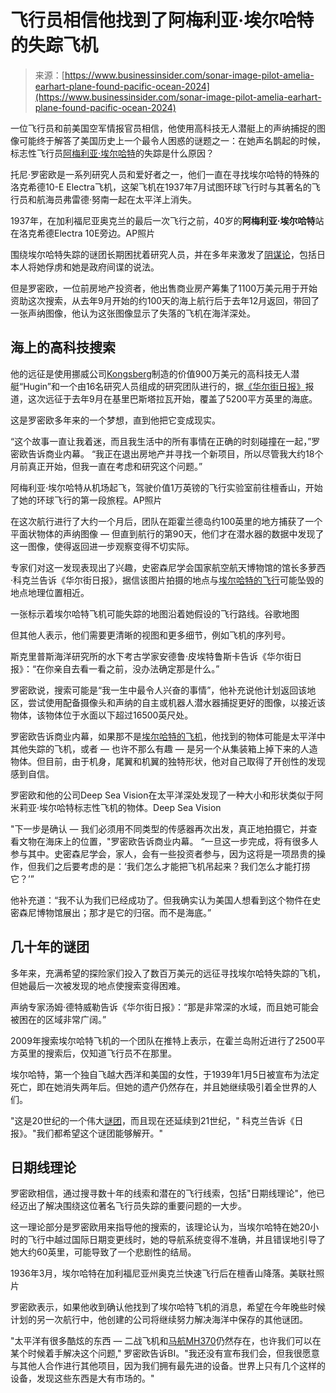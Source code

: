 <!--yml

category: 未分类

date: 2024-05-27 15:18:33

-->

# 飞行员相信他找到了阿梅利亚·埃尔哈特的失踪飞机

> 来源：[https://www.businessinsider.com/sonar-image-pilot-amelia-earhart-plane-found-pacific-ocean-2024](https://www.businessinsider.com/sonar-image-pilot-amelia-earhart-plane-found-pacific-ocean-2024)

一位飞行员和前美国空军情报官员相信，他使用高科技无人潜艇上的声纳捕捉的图像可能终于解答了美国历史上一个最令人困惑的谜题之一：在她声名鹊起的时候，标志性飞行员[阿梅利亚·埃尔哈特](https://www.businessinsider.com/how-did-amelia-earhart-die-2017-7)的失踪是什么原因？

托尼·罗密欧是一系列研究人员和爱好者之一，他们一直在寻找埃尔哈特的特殊的洛克希德10-E Electra飞机，这架飞机在1937年7月试图环球飞行时与其著名的飞行员和航海员弗雷德·努南一起在太平洋上消失。

1937年，在加利福尼亚奥克兰的最后一次飞行之前，40岁的**阿梅利亚·埃尔哈特**站在洛克希德Electra 10E旁边。AP照片

围绕埃尔哈特失踪的谜团长期困扰着研究人员，并在多年来激发了[阴谋论](https://www.businessinsider.com/amelia-earhart-conspiracy-theories-2018-5)，包括日本人将她俘虏和她是政府间谍的说法。

但是罗密欧，一位前房地产投资者，他出售商业房产筹集了1100万美元用于开始资助这次搜索，从去年9月开始的约100天的海上航行后于去年12月返回，带回了一张声纳图像，他认为这张图像显示了失落的飞机在海洋深处。

## 海上的高科技搜索

他的远征是使用挪威公司[Kongsberg](https://markets.businessinsider.com/news/stocks/kongsberg-gets-nok-1-2-bln-order-from-lockheed-martin-1032649045)制造的价值900万美元的高科技无人潜艇“Hugin”和一个由16名研究人员组成的研究团队进行的，据[《华尔街日报》](https://www.wsj.com/science/amelia-earhart-lost-plane-found-843e9e9c)报道，这次远征于去年9月在基里巴斯塔拉瓦开始，覆盖了5200平方英里的海底。

这是罗密欧多年来的一个梦想，直到他把它变成现实。

“这个故事一直让我着迷，而且我生活中的所有事情在正确的时刻碰撞在一起，”罗密欧告诉商业内幕。 “我正在退出房地产并寻找一个新项目，所以尽管我大约18个月前真正开始，但我一直在考虑和研究这个问题。”

阿梅利亚·埃尔哈特从机场起飞，驾驶价值1万英镑的飞行实验室前往檀香山，开始了她的环球飞行的第一段旅程。AP照片

在这次航行进行了大约一个月后，团队在距霍兰德岛约100英里的地方捕获了一个平面状物体的声纳图像 — 但直到航行的第90天，他们才在潜水器的数据中发现了这一图像，使得返回进一步观察变得不切实际。

专家们对这一发现表现出了兴趣，史密森尼学会国家航空航天博物馆的馆长多萝西·科克兰告诉《华尔街日报》，据信该图片拍摄的地点与[埃尔哈特的飞行](https://www.businessinsider.com/amelia-earhart-disappearance-explained-photo-national-archives-history-2017-7)可能坠毁的地点地理位置相近。

一张标示着埃尔哈特飞机可能失踪的地图沿着她假设的飞行路线。谷歌地图

但其他人表示，他们需要更清晰的视图和更多细节，例如飞机的序列号。

斯克里普斯海洋研究所的水下考古学家安德鲁·皮埃特鲁斯卡告诉《华尔街日报》：“在你亲自去看一看之前，没办法确定那是什么。”

罗密欧说，搜索可能是“我一生中最令人兴奋的事情”，他补充说他计划返回该地区，尝试使用配备摄像头和声纳的自主或机器人潜水器捕捉更好的图像，以接近该物体，该物体位于水面以下超过16500英尺处。

罗密欧告诉商业内幕，如果那不是[埃尔哈特的飞机](https://www.businessinsider.com/how-investigators-use-new-techniques-to-solve-amelia-earhart-mystery-2019-7)，他找到的物体可能是太平洋中其他失踪的飞机，或者 — 也许不那么有趣 — 是另一个从集装箱上掉下来的人造物体。但目前，由于机身，尾翼和机翼的独特形状，他对自己取得了开创性的发现感到自信。

罗密欧和他的公司Deep Sea Vision在太平洋深处发现了一种大小和形状类似于阿米莉亚·埃尔哈特标志性飞机的物体。Deep Sea Vision

"下一步是确认 — 我们必须用不同类型的传感器再次出发，真正地拍摄它，并查看文物在海床上的位置，"罗密欧告诉商业内幕。 “一旦这一步完成，将有很多人参与其中。史密森尼学会，家人，会有一些投资者参与，因为这将是一项昂贵的操作，但我们之后要考虑的是：‘我们怎么才能把飞机吊起来？我们怎么才能打捞它？’”

他补充道：“我不认为我们已经成功了。但我确实认为美国人想看到这个物件在史密森尼博物馆展出；那才是它的归宿。而不是海底。”

## 几十年的谜团

多年来，充满希望的探险家们投入了数百万美元的远征寻找埃尔哈特失踪的飞机，但她最后一次被发现的地点使搜索变得困难。

声纳专家汤姆·德特威勒告诉《华尔街日报》：“那是非常深的水域，而且她可能会被困在的区域非常广阔。”

2009年搜索埃尔哈特飞机的一个团队在推特上表示，在霍兰岛附近进行了2500平方英里的搜索后，仅知道飞行员不在那里。

埃尔哈特，第一个独自飞越大西洋和美国的女性，于1939年1月5日被宣布为法定死亡，即在她消失两年后。但她的遗产仍然存在，并且她继续吸引着全世界的人们。

"这是20世纪的一个伟大[谜团](https://www.businessinsider.com/phenomena-science-cant-explain-2019-1)，而且现在还延续到21世纪，" 科克兰告诉《日报》。"我们都希望这个谜团能够解开。"

## 日期线理论

罗密欧相信，通过搜寻数十年的线索和潜在的飞行线索，包括"日期线理论"，他已经迈出了解决围绕这位著名飞行员失踪的重要问题的一大步。

这一理论部分是罗密欧用来指导他的搜索的，该理论认为，当埃尔哈特在她20小时的飞行中越过国际日期变更线时，她的导航系统变得不准确，并且错误地引导了她大约60英里，可能导致了一个悲剧性的结局。

1936年3月，埃尔哈特在加利福尼亚州奥克兰快速飞行后在檀香山降落。美联社照片

罗密欧表示，如果他收到确认他找到了埃尔哈特飞机的消息，希望在今年晚些时候计划的另一次航行中，他创建的公司将继续努力解决海洋中保存的其他谜团。

"太平洋有很多酷炫的东西 — 二战飞机和[马航MH370](https://www.businessinsider.com/mh370-theories-dead-ends-unanswered-questions-ahead-of-major-new-report-2018-7)仍然存在，也许我们可以在某个时候着手解决这个问题," 罗密欧告诉BI。"我还没有宣布我们会，但我很愿意与其他人合作进行其他项目，因为我们拥有最先进的设备。世界上只有几个这样的设备，发现这些东西是大有市场的。"
